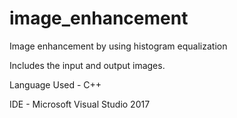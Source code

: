 # image_enhancement
Image enhancement by using histogram equalization

Includes the input and output images. 


Language Used  - C++

IDE - Microsoft Visual Studio 2017

